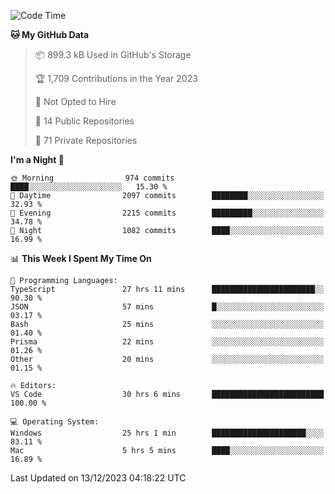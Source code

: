 <!--START_SECTION:waka-->
![Code Time](http://img.shields.io/badge/Code%20Time-5%2C014%20hrs%2059%20mins-blue)

**🐱 My GitHub Data** 

> 📦 899.3 kB Used in GitHub's Storage 
 > 
> 🏆 1,709 Contributions in the Year 2023
 > 
> 🚫 Not Opted to Hire
 > 
> 📜 14 Public Repositories 
 > 
> 🔑 71 Private Repositories 
 > 
**I'm a Night 🦉** 

```text
🌞 Morning                974 commits         ████░░░░░░░░░░░░░░░░░░░░░   15.30 % 
🌆 Daytime                2097 commits        ████████░░░░░░░░░░░░░░░░░   32.93 % 
🌃 Evening                2215 commits        █████████░░░░░░░░░░░░░░░░   34.78 % 
🌙 Night                  1082 commits        ████░░░░░░░░░░░░░░░░░░░░░   16.99 % 
```


📊 **This Week I Spent My Time On** 

```text
💬 Programming Languages: 
TypeScript               27 hrs 11 mins      ███████████████████████░░   90.30 % 
JSON                     57 mins             █░░░░░░░░░░░░░░░░░░░░░░░░   03.17 % 
Bash                     25 mins             ░░░░░░░░░░░░░░░░░░░░░░░░░   01.40 % 
Prisma                   22 mins             ░░░░░░░░░░░░░░░░░░░░░░░░░   01.26 % 
Other                    20 mins             ░░░░░░░░░░░░░░░░░░░░░░░░░   01.15 % 

🔥 Editors: 
VS Code                  30 hrs 6 mins       █████████████████████████   100.00 % 

💻 Operating System: 
Windows                  25 hrs 1 min        █████████████████████░░░░   83.11 % 
Mac                      5 hrs 5 mins        ████░░░░░░░░░░░░░░░░░░░░░   16.89 % 
```


 Last Updated on 13/12/2023 04:18:22 UTC
<!--END_SECTION:waka-->

